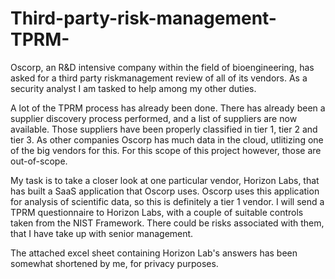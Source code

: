# Third-party-risk-management-TPRM-

Oscorp, an R&D intensive company within the field of bioengineering, has asked for a third party riskmanagement review of all of its vendors.
As a security analyst I am tasked to help among my other duties.

A lot of the TPRM process has already been done. 
There has already been a supplier discovery process performed, and a list of suppliers are now available.
Those suppliers have been properly classified in tier 1, tier 2 and tier 3. 
As other companies Oscorp has much data in the cloud, utlitizing one of the big vendors for this.
For this scope of this project however, those are out-of-scope.

My task is to take a closer look at one particular vendor, Horizon Labs, that has built a SaaS application that Oscorp uses.
Oscorp uses this application for analysis of scientific data, so this is definitely a tier 1 vendor.
I will send a TPRM questionnaire to Horizon Labs, with a couple of suitable controls taken from the NIST Framework.
There could be risks associated with them, that I have take up with senior management.

The attached excel sheet containing Horizon Lab's answers has been somewhat shortened by me, for privacy purposes.
